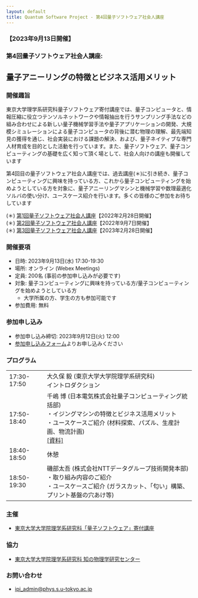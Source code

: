 ```yaml
---
layout: default
title: Quantum Software Project - 第4回量子ソフトウェア社会人講座
---
```


### 【2023年9月13日開催】
### 第4回量子ソフトウェア社会人講座:
## 量子アニーリングの特徴とビジネス活用メリット

### 開催趣旨

東京大学理学系研究科量子ソフトウェア寄付講座では、量子コンピュータと、情報圧縮に役立つテンソルネットワークや情報抽出を行うサンプリング手法などの組み合わせによる新しい量子機械学習手法や量子アプリケーションの開発、大規模シミュレーションによる量子コンピュータの背後に潜む物理の理解、最先端知見の獲得を通じ、社会実装における課題の解決、および、量子ネイティブな専門人材育成を目的とした活動を行っています。また、量子ソフトウェア、量子コンピューティングの基礎を広く知って頂く場として、社会人向けの講座も開催しています

第4回目の量子ソフトウェア社会人講座では、過去講座(＊)に引き続き、量子コンピューティングに興味を持っている方、これから量子コンピューティングを始めようとしている方を対象に、量子アニーリングマシンと機械学習や数理最適化ソルバの使い分け、ユースケース紹介を行います。多くの皆様のご参加をお待ちしています

(＊) [第1回量子ソフトウェア社会人講座](openseminar202202)【2022年2月28日開催】<br/>
(＊) [第2回量子ソフトウェア社会人講座](openseminar202209)【2022年9月7日開催】<br/>
(＊) [第3回量子ソフトウェア社会人講座](openseminar202302)【2023年2月28日開催】

### 開催要項

* 日時: 2023年9月13日(水) 17:30-19:30
* 場所: オンライン (Webex Meetings)
* 定員: 200名 (事前の参加申し込みが必要です)
* 対象: 量子コンピューティングに興味を持っている方/量子コンピューティングを始めようとしている方
    * 大学所属の方、学生の方も参加可能です
* 参加費用: 無料

### 参加申し込み

* 参加申し込み締切: 2023年9月12日(火) 12:00
* [参加申し込みフォーム](https://forms.gle/LLZPeq71fpqYMEod6)よりお申し込みください

### プログラム

<table>
<tr><td>17:30-17:50</td><td>大久保 毅 (東京大学大学院理学系研究科)<br/>イントロダクション</td></tr>
<tr><td>17:50-18:40</td><td>千嶋 博 (日本電気株式会社量子コンピューティング統括部)<br/>・イジングマシンの特徴とビジネス活用メリット<br/>・ユースケースご紹介 (材料探索、パズル、生産計画、物流計画)<br/><a href="assets/files/20230913_chishima.pdf">[資料]</a></td></tr>
<tr><td>18:40-18:50</td><td>休憩</td></tr>
<tr><td>18:50-19:30</td><td>磯部太吾 (株式会社NTTデータグループ技術開発本部)<br/>・取り組み内容のご紹介<br/>・ユースケースご紹介 (ガラスカット、「匂い」構築、プリント基盤の穴あけ等)</td></tr>
</table>

### 主催

* [東京大学大学院理学系研究科「量子ソフトウェア」寄付講座](https://qsw.phys.s.u-tokyo.ac.jp)

### 協力

* [東京大学大学院理学系研究科 知の物理学研究センター](https://www.phys.s.u-tokyo.ac.jp/lp/ipi/)

### お問い合わせ

* [ipi_admin@phys.s.u-tokyo.ac.jp](mailto:ipi_admin@phys.s.u-tokyo.ac.jp)
